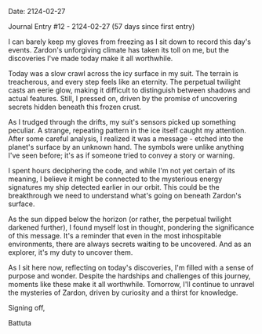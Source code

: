 Date: 2124-02-27

Journal Entry #12 - 2124-02-27 (57 days since first entry)

I can barely keep my gloves from freezing as I sit down to record this day's events. Zardon's unforgiving climate has taken its toll on me, but the discoveries I've made today make it all worthwhile.

Today was a slow crawl across the icy surface in my suit. The terrain is treacherous, and every step feels like an eternity. The perpetual twilight casts an eerie glow, making it difficult to distinguish between shadows and actual features. Still, I pressed on, driven by the promise of uncovering secrets hidden beneath this frozen crust.

As I trudged through the drifts, my suit's sensors picked up something peculiar. A strange, repeating pattern in the ice itself caught my attention. After some careful analysis, I realized it was a message - etched into the planet's surface by an unknown hand. The symbols were unlike anything I've seen before; it's as if someone tried to convey a story or warning.

I spent hours deciphering the code, and while I'm not yet certain of its meaning, I believe it might be connected to the mysterious energy signatures my ship detected earlier in our orbit. This could be the breakthrough we need to understand what's going on beneath Zardon's surface.

As the sun dipped below the horizon (or rather, the perpetual twilight darkened further), I found myself lost in thought, pondering the significance of this message. It's a reminder that even in the most inhospitable environments, there are always secrets waiting to be uncovered. And as an explorer, it's my duty to uncover them.

As I sit here now, reflecting on today's discoveries, I'm filled with a sense of purpose and wonder. Despite the hardships and challenges of this journey, moments like these make it all worthwhile. Tomorrow, I'll continue to unravel the mysteries of Zardon, driven by curiosity and a thirst for knowledge.

Signing off,

Battuta